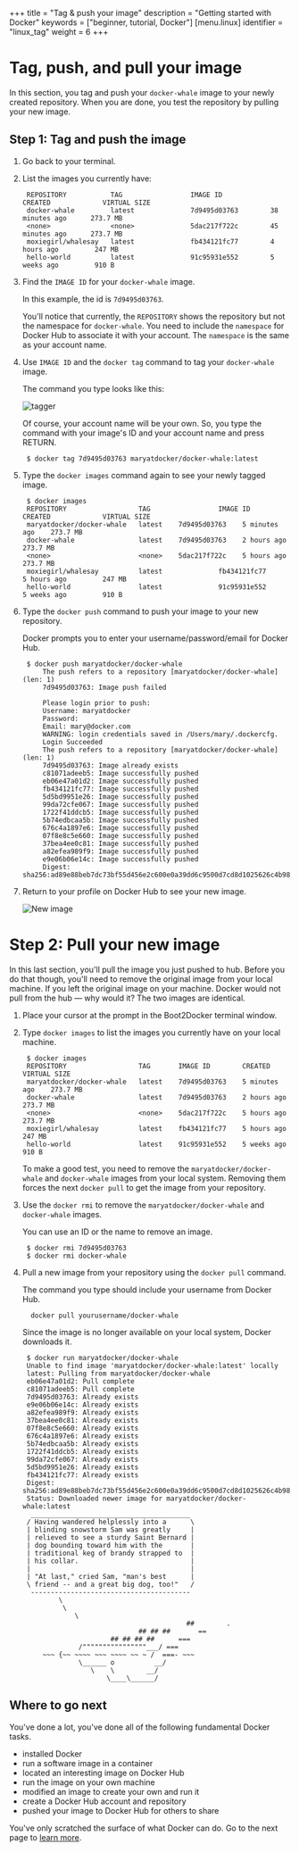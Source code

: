 +++
title = "Tag & push your image"
description = "Getting started with Docker"
keywords = ["beginner, tutorial, Docker"]
[menu.linux]
identifier = "linux_tag"
weight = 6
+++

# Tag, push, and pull your image

In this section, you tag and push your `docker-whale` image to your newly
created repository. When you are done, you test the repository by pulling your
new image.

## Step 1: Tag and push the image 

1. Go back to your terminal.

2. List the images you currently have:

		REPOSITORY           TAG                 IMAGE ID            CREATED             VIRTUAL SIZE
		docker-whale         latest              7d9495d03763        38 minutes ago      273.7 MB
		<none>               <none>              5dac217f722c        45 minutes ago      273.7 MB
		moxiegirl/whalesay   latest              fb434121fc77        4 hours ago         247 MB
		hello-world          latest              91c95931e552        5 weeks ago         910 B
		
3. Find the `IMAGE ID` for your `docker-whale` image. 

	In this example, the id is `7d9495d03763`.

	You'll notice that currently, the `REPOSITORY` shows the repository but not
	the namespace for `docker-whale`. You need to include the `namespace` for
	Docker Hub to associate it with your account.  The `namespace` is the same as
	your account name.

6. Use `IMAGE ID` and the `docker tag` command to tag your `docker-whale` image.

    The command you type looks like this:
    
     ![tagger](/img/tagger.png)
    
    Of course, your account name will be your own. So, you type the command with
    your image's ID and your account name and press RETURN.

		$ docker tag 7d9495d03763 maryatdocker/docker-whale:latest
	
7. Type the `docker images` command again to see your newly tagged image.

		$ docker images
		REPOSITORY                  TAG                 IMAGE ID            CREATED             VIRTUAL SIZE
        maryatdocker/docker-whale   latest    7d9495d03763    5 minutes ago    273.7 MB
        docker-whale                latest    7d9495d03763    2 hours ago      273.7 MB
        <none>                      <none>    5dac217f722c    5 hours ago      273.7 MB
		moxiegirl/whalesay          latest              fb434121fc77        5 hours ago         247 MB
		hello-world                 latest              91c95931e552        5 weeks ago         910 B

8. Type the `docker push` command to push your image to your new repository.

	Docker prompts you to enter your username/password/email for Docker Hub.

		$ docker push maryatdocker/docker-whale
			The push refers to a repository [maryatdocker/docker-whale] (len: 1)
			7d9495d03763: Image push failed 

			Please login prior to push:
			Username: maryatdocker
			Password: 
			Email: mary@docker.com
			WARNING: login credentials saved in /Users/mary/.dockercfg.
			Login Succeeded
			The push refers to a repository [maryatdocker/docker-whale] (len: 1)
			7d9495d03763: Image already exists 
			c81071adeeb5: Image successfully pushed 
			eb06e47a01d2: Image successfully pushed 
			fb434121fc77: Image successfully pushed 
			5d5bd9951e26: Image successfully pushed 
			99da72cfe067: Image successfully pushed 
			1722f41ddcb5: Image successfully pushed 
			5b74edbcaa5b: Image successfully pushed 
			676c4a1897e6: Image successfully pushed 
			07f8e8c5e660: Image successfully pushed 
			37bea4ee0c81: Image successfully pushed 
			a82efea989f9: Image successfully pushed 
			e9e06b06e14c: Image successfully pushed 
			Digest: sha256:ad89e88beb7dc73bf55d456e2c600e0a39dd6c9500d7cd8d1025626c4b985011
			
9. Return to your profile on Docker Hub to see your new image.

	 ![New image](/img/new_image.png)
	
# Step 2: Pull your new image

In this last section, you'll pull the image you just pushed to hub. Before you
do that though, you'll need to remove the original image from your local
machine. If you left the original image on your machine. Docker would not pull
from the hub &mdash; why would it? The two images are identical.

1. Place your cursor at the prompt in the Boot2Docker terminal window.

2. Type `docker images` to list the images you currently have on your local machine.

		$ docker images
		REPOSITORY                  TAG       IMAGE ID        CREATED          VIRTUAL SIZE
		maryatdocker/docker-whale   latest    7d9495d03763    5 minutes ago    273.7 MB
		docker-whale                latest    7d9495d03763    2 hours ago      273.7 MB
		<none>                      <none>    5dac217f722c    5 hours ago      273.7 MB
		moxiegirl/whalesay          latest    fb434121fc77    5 hours ago      247 MB
		hello-world                 latest    91c95931e552    5 weeks ago      910 B

    To make a good test, you need to remove the `maryatdocker/docker-whale` and
   `docker-whale` images from your local system. Removing them forces the next
   `docker pull` to get the image from your repository.
    
2. Use the `docker rmi` to remove the `maryatdocker/docker-whale` and `docker-whale` 
images.

	You can use an ID or the name to remove an image.

		$ docker rmi 7d9495d03763
		$ docker rmi docker-whale
		
3. Pull a new image from your repository using the `docker pull` command.

    The command you type should include your username from Docker Hub.

         docker pull yourusername/docker-whale

	Since the image is no longer available on your local system, Docker downloads it.

		$ docker run maryatdocker/docker-whale
		Unable to find image 'maryatdocker/docker-whale:latest' locally
		latest: Pulling from maryatdocker/docker-whale
		eb06e47a01d2: Pull complete 
		c81071adeeb5: Pull complete 
		7d9495d03763: Already exists 
		e9e06b06e14c: Already exists 
		a82efea989f9: Already exists 
		37bea4ee0c81: Already exists 
		07f8e8c5e660: Already exists 
		676c4a1897e6: Already exists 
		5b74edbcaa5b: Already exists 
		1722f41ddcb5: Already exists 
		99da72cfe067: Already exists 
		5d5bd9951e26: Already exists 
		fb434121fc77: Already exists 
		Digest: sha256:ad89e88beb7dc73bf55d456e2c600e0a39dd6c9500d7cd8d1025626c4b985011
		Status: Downloaded newer image for maryatdocker/docker-whale:latest
		 ________________________________________ 
		/ Having wandered helplessly into a      \
		| blinding snowstorm Sam was greatly     |
		| relieved to see a sturdy Saint Bernard |
		| dog bounding toward him with the       |
		| traditional keg of brandy strapped to  |
		| his collar.                            |
		|                                        |
		| "At last," cried Sam, "man's best      |
		\ friend -- and a great big dog, too!"   /
		 ---------------------------------------- 
				\
				 \
					\     
												##        .            
									## ## ##       ==            
							 ## ## ## ##      ===            
					 /""""""""""""""""___/ ===        
			~~~ {~~ ~~~~ ~~~ ~~~~ ~~ ~ /  ===- ~~~   
					 \______ o          __/            
						\    \        __/             
							\____\______/   

## Where to go next

You've done a lot, you've done all of the following fundamental Docker tasks.

* installed Docker
* run a software image in a container
* located an interesting image on Docker Hub
* run the image on your own machine
* modified an image to create your own and run it
* create a Docker Hub account and repository
* pushed your image to Docker Hub for others to share

You've only scratched the surface of what Docker can do. Go to the next page to [learn more](/linux/last_page).